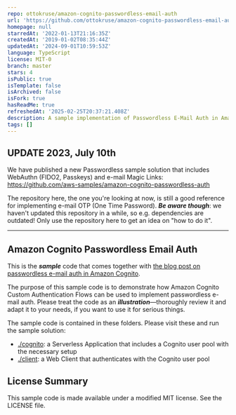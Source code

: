 ```yaml
---
repo: ottokruse/amazon-cognito-passwordless-email-auth
url: 'https://github.com/ottokruse/amazon-cognito-passwordless-email-auth'
homepage: null
starredAt: '2022-01-13T21:16:35Z'
createdAt: '2019-01-02T08:35:44Z'
updatedAt: '2024-09-01T10:59:53Z'
language: TypeScript
license: MIT-0
branch: master
stars: 4
isPublic: true
isTemplate: false
isArchived: false
isFork: true
hasReadMe: true
refreshedAt: '2025-02-25T20:37:21.408Z'
description: A sample implementation of Passwordless E-Mail Auth in Amazon Cognito
tags: []
---
```


## UPDATE 2023, July 10th

We have published a new Passwordless sample solution that includes WebAuthn (FIDO2, Passkeys) and e-mail Magic Links: https://github.com/aws-samples/amazon-cognito-passwordless-auth

The repository here, the one you're looking at now, is still a good reference for implementing e-mail OTP (One Time Password). **_Be aware though_**: we haven't updated this repository in a while, so e.g. dependencies are outdated! Only use the repository here to get an idea on "how to do it".

---

## Amazon Cognito Passwordless Email Auth

This is the _**sample**_ code that comes together with [the blog post on passwordless e-mail auth in Amazon Cognito](https://aws.amazon.com/blogs/mobile/implementing-passwordless-email-authentication-with-amazon-cognito/).

The purpose of this sample code is to demonstrate how Amazon Cognito Custom Authentication Flows can be used to implement passwordless e-mail auth. Please treat the code as an _**illustration**_––thoroughly review it and adapt it to your needs, if you want to use it for serious things.

The sample code is contained in these folders. Please visit these and run the sample solution:

- [./cognito](./cognito): a Serverless Application that includes a Cognito user pool with the necessary setup
- [./client](./client): a Web Client that authenticates with the Cognito user pool

## License Summary

This sample code is made available under a modified MIT license. See the LICENSE file.
